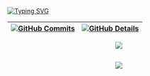 [![Typing SVG](https://readme-typing-svg.herokuapp.com/?color=B132FA&size=35&center=true&vCenter=true&width=1000&lines=Hey,+my+name+is+Jean+das+Chagas+Morais;Data+Analyst+from+Brazil;Welcome+to+my+GitHub!+:%29)](https://git.io/typing-svg)

 | [![GitHub Commits](http://github-profile-summary-cards.vercel.app/api/cards/productive-time?username=ChagasJean&theme=panda&utcOffset=8)](https://github.com/vn7n24fzkq/github-profile-summary-cards) | [![GitHub Details](http://github-profile-summary-cards.vercel.app/api/cards/profile-details?username=ChagasJean&theme=panda)](https://github.com/vn7n24fzkq/github-profile-summary-cards) |  
 | ----------- | ----------- |
 


 
  <div align="center" >

   
<a href="https://skillicons.dev"   >
  <img src="https://skillicons.dev/icons?i=git,vscode,javascript,css,html,nodejs,cs,cpp,py,mysql,figma,github,linux,windows,arduino,gamemakerstudio,linkedin,instagram" />
</a>
  <br />

  </div>


 
##
   <div align="center" >
     <img src="https://github-profile-trophy.vercel.app/?username=ChagasJean&row=1&column=6&theme=dracula&margin-w=15&margin-h=15"/>
  </div>
